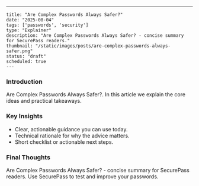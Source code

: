 ---
    title: "Are Complex Passwords Always Safer?"
    date: "2025-08-04"
    tags: ['passwords', 'security']
    type: "Explainer"
    description: "Are Complex Passwords Always Safer? - concise summary for SecurePass readers."
    thumbnail: "/static/images/posts/are-complex-passwords-always-safer.png"
    status: "draft"
    scheduled: true
    ---

### Introduction
Are Complex Passwords Always Safer?. In this article we explain the core ideas and practical takeaways.

### Key Insights
- Clear, actionable guidance you can use today.
- Technical rationale for why the advice matters.
- Short checklist or actionable next steps.

### Final Thoughts
Are Complex Passwords Always Safer? - concise summary for SecurePass readers. Use SecurePass to test and improve your passwords.
